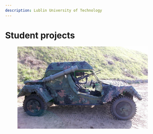 ```yaml
---
description: Lublin University of Technology
---
```


# Student projects

<figure><img src="../.gitbook/assets/i_buggy.jpg" alt=""><figcaption></figcaption></figure>
